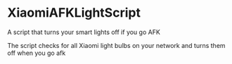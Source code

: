 # XiaomiAFKLightScript
A script that turns your smart lights off if you go AFK

The script checks for all Xiaomi light bulbs on your network and turns them off when you go afk
